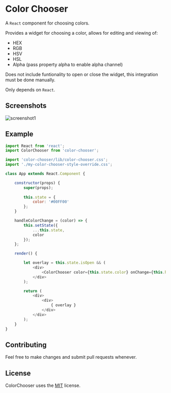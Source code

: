 # Color Chooser

A `React` component for choosing colors.  

Provides a widget for choosing a color, allows for editing and viewing of:
- HEX
- RGB
- HSV
- HSL
- Alpha (pass property alpha to enable alpha channel)  

Does not include funtionality to open or close the widget, this integration must be done manually.  

Only depends on `React`.

## Screenshots
![screenshot1](https://raw.githubusercontent.com/obsius/color-chooser/master/doc/example.png "Example")

## Example

```js
import React from 'react';
import ColorChooser from 'color-chooser';

import 'color-chooser/lib/color-chooser.css';
import './my-color-chooser-style-override.css';

class App extends React.Component {

	constructor(props) {
		super(props);
		
		this.state = {
			color: '#00FF00'
		};
	}

	handleColorChange = (color) => {
		this.setState({
			...this.state,
			color
		});
	};

	render() {

		let overlay = this.state.isOpen && (
			<div>
				<ColorChooser color={this.state.color} onChange={this.handleColorChange} />
			</div>
		);

		return (
			<div>
				<div>
					{ overlay }
				</div>
			</div>
		);
	}
}
```

## Contributing
Feel free to make changes and submit pull requests whenever.


## License
ColorChooser uses the [MIT](https://opensource.org/licenses/MIT) license.